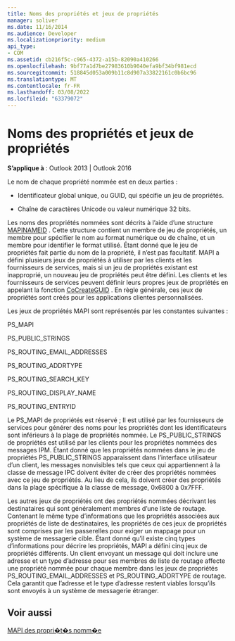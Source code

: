 ```yaml
---
title: Noms des propriétés et jeux de propriétés
manager: soliver
ms.date: 11/16/2014
ms.audience: Developer
ms.localizationpriority: medium
api_type:
- COM
ms.assetid: cb216f5c-c965-4372-a15b-82090a410266
ms.openlocfilehash: 9bf77a1d7be27983610b9040efa9bf34bf981ecd
ms.sourcegitcommit: 518845d053a009b11c8d907a33822161c0b6bc96
ms.translationtype: MT
ms.contentlocale: fr-FR
ms.lasthandoff: 03/08/2022
ms.locfileid: "63379072"
---
```

# <a name="property-names-and-property-sets"></a>Noms des propriétés et jeux de propriétés

  
  
**S’applique à** : Outlook 2013 | Outlook 2016 
  
Le nom de chaque propriété nommée est en deux parties :
  
- Identificateur global unique, ou GUID, qui spécifie un jeu de propriétés.
    
- Chaîne de caractères Unicode ou valeur numérique 32 bits. 
    
Les noms des propriétés nommées sont décrits à l’aide d’une structure [MAPINAMEID](mapinameid.md) . Cette structure contient un membre de jeu de propriétés, un membre pour spécifier le nom au format numérique ou de chaîne, et un membre pour identifier le format utilisé. Étant donné que le jeu de propriétés fait partie du nom de la propriété, il n’est pas facultatif. MAPI a défini plusieurs jeux de propriétés à utiliser par les clients et les fournisseurs de services, mais si un jeu de propriétés existant est inapproprié, un nouveau jeu de propriétés peut être défini. Les clients et les fournisseurs de services peuvent définir leurs propres jeux de propriétés en appelant la fonction [CoCreateGUID](https://msdn.microsoft.com/library/ms688568.aspx) . En règle générale, ces jeux de propriétés sont créés pour les applications clientes personnalisées. 
  
Les jeux de propriétés MAPI sont représentés par les constantes suivantes :
  
PS_MAPI
  
PS_PUBLIC_STRINGS
  
PS_ROUTING_EMAIL_ADDRESSES
  
PS_ROUTING_ADDRTYPE
  
PS_ROUTING_SEARCH_KEY
  
PS_ROUTING_DISPLAY_NAME
  
PS_ROUTING_ENTRYID
  
Le PS_MAPI de propriétés est réservé ; Il est utilisé par les fournisseurs de services pour générer des noms pour les propriétés dont les identificateurs sont inférieurs à la plage de propriétés nommée. Le PS_PUBLIC_STRINGS de propriétés est utilisé par les clients pour les propriétés nommées des messages IPM. Étant donné que les propriétés nommées dans le jeu de propriétés PS_PUBLIC_STRINGS apparaissent dans l’interface utilisateur d’un client, les messages nonvisibles tels que ceux qui appartiennent à la classe de message IPC doivent éviter de créer des propriétés nommées avec ce jeu de propriétés. Au lieu de cela, ils doivent créer des propriétés dans la plage spécifique à la classe de message, 0x6800 à 0x7FFF.
  
Les autres jeux de propriétés ont des propriétés nommées décrivant les destinataires qui sont généralement membres d’une liste de routage. Contenant le même type d’informations que les propriétés associées aux propriétés de liste de destinataires, les propriétés de ces jeux de propriétés sont comprises par les passerelles pour exiger un mappage pour un système de messagerie cible. Étant donné qu’il existe cinq types d’informations pour décrire les propriétés, MAPI a défini cinq jeux de propriétés différents. Un client envoyant un message qui doit inclure une adresse et un type d’adresse pour ses membres de liste de routage affecte une propriété nommée pour chaque membre dans les jeux de propriétés PS_ROUTING_EMAIL_ADDRESSES et PS_ROUTING_ADDRTYPE de routage. Cela garantit que l’adresse et le type d’adresse restent viables lorsqu’ils sont envoyés à un système de messagerie étranger.
  
## <a name="see-also"></a>Voir aussi



[MAPI des propri�t�s nomm�e](mapi-named-properties.md)

